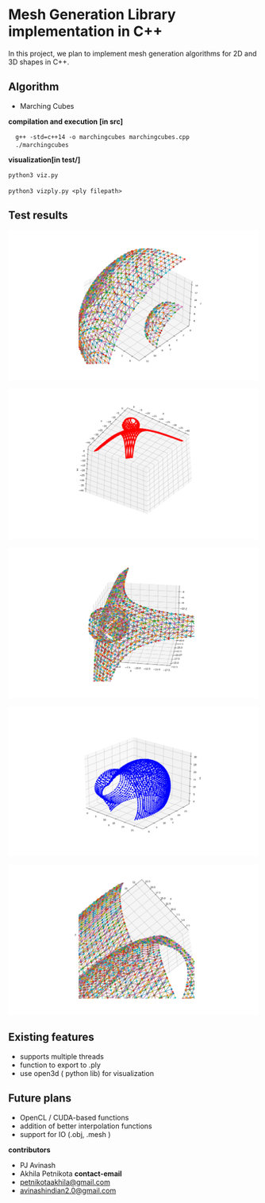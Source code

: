 # Mesh Generation Library implementation in C++ 
In this project, we plan to implement mesh generation algorithms for 2D and 3D shapes in C++.

## Algorithm
 - Marching Cubes

**compilation and execution [in src]**
 ```
   g++ -std=c++14 -o marchingcubes marchingcubes.cpp
   ./marchingcubes
 ```
 **visualization[in test/]**
 ```
 python3 viz.py

 python3 vizply.py <ply filepath>
 ```

## Test results
![Sphere in sphere](results/sphere_in_sphere_mesh.png)

![Ball on top of xy+yz+zx = c](results/BallOnTop.png)

![Ball on top of xy+yz+zx = c with edges](results/ball_on_top_40_40_40_edges.png)

![Distorted sphere along with few other sphere](results/Figure_1.png)

![Random](results/Figure_6.png)

## Existing features
- supports multiple threads
- function to export to .ply 
- use open3d ( python lib) for visualization 

## Future plans
- OpenCL / CUDA-based functions 
- addition of better interpolation functions
- support for  IO (.obj, .mesh )




**contributors**
- PJ Avinash
- Akhila Petnikota
**contact-email**
- petnikotaakhila@gmail.com
- avinashindian2.0@gmail.com
